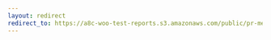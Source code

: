 ```yaml
---
layout: redirect
redirect_to: https://a8c-woo-test-reports.s3.amazonaws.com/public/pr-merge/45515/api/index.html
---
```

